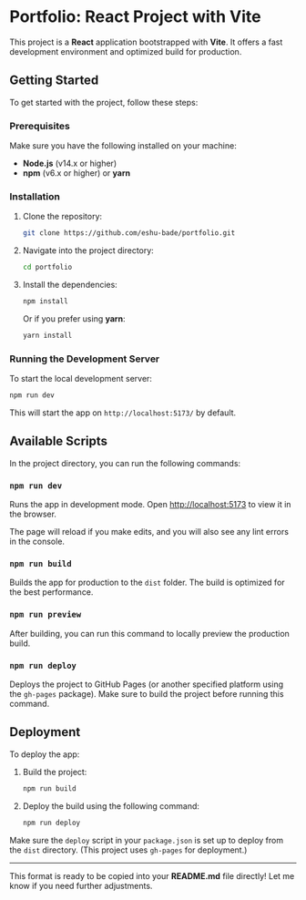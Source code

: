 
# Portfolio: React Project with Vite

This project is a **React** application bootstrapped with **Vite**. It offers a fast development environment and optimized build for production.

## Getting Started

To get started with the project, follow these steps:

### Prerequisites

Make sure you have the following installed on your machine:
- **Node.js** (v14.x or higher)
- **npm** (v6.x or higher) or **yarn**

### Installation

1. Clone the repository:
    ```bash
    git clone https://github.com/eshu-bade/portfolio.git
    ```

2. Navigate into the project directory:
    ```bash
    cd portfolio
    ```

3. Install the dependencies:
    ```bash
    npm install
    ```
    Or if you prefer using **yarn**:
    ```bash
    yarn install
    ```

### Running the Development Server

To start the local development server:

```bash
npm run dev
```

This will start the app on `http://localhost:5173/` by default.

## Available Scripts

In the project directory, you can run the following commands:

### `npm run dev`

Runs the app in development mode. Open [http://localhost:5173](http://localhost:5173) to view it in the browser.

The page will reload if you make edits, and you will also see any lint errors in the console.

### `npm run build`

Builds the app for production to the `dist` folder. The build is optimized for the best performance.

### `npm run preview`

After building, you can run this command to locally preview the production build.

### `npm run deploy`

Deploys the project to GitHub Pages (or another specified platform using the `gh-pages` package). Make sure to build the project before running this command.

## Deployment

To deploy the app:

1. Build the project:
    ```bash
    npm run build
    ```

2. Deploy the build using the following command:
    ```bash
    npm run deploy
    ```

Make sure the `deploy` script in your `package.json` is set up to deploy from the `dist` directory. (This project uses `gh-pages` for deployment.)

---

This format is ready to be copied into your **README.md** file directly! Let me know if you need further adjustments.
